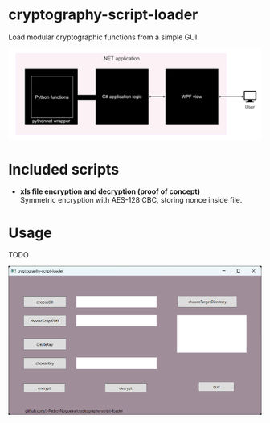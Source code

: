 # cryptography-script-loader

Load modular cryptographic functions from a simple GUI.

<img src="img\gameplan.svg">

# Included scripts

- <b>xls file encryption and decryption (proof of concept)</b>
</br> Symmetric encryption with AES-128 CBC, storing nonce inside file.

# Usage
TODO

<img src="img\cap1.png" width="600px">